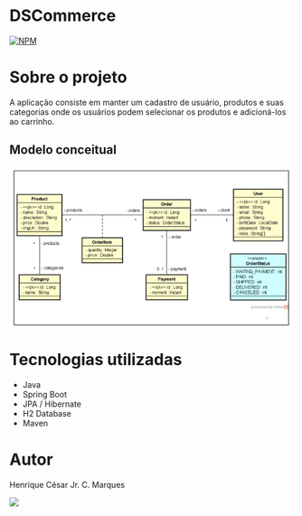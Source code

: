 # DSCommerce
[![NPM](https://img.shields.io/npm/l/react)](https://github.com/henriquecesarjr/ds_commerce/blob/main/LICENSE)

# Sobre o projeto

A aplicação consiste em manter um cadastro de usuário, produtos e suas categorias onde os usuários podem selecionar os produtos e adicioná-los ao carrinho.

## Modelo conceitual
![Modelo Conceitual](https://github.com/henriquecesarjr/ds_commerce/blob/main/assets/modelo%20conceitual.png)

# Tecnologias utilizadas
- Java
- Spring Boot
- JPA / Hibernate
- H2 Database
- Maven

# Autor

Henrique César Jr. C. Marques

<a href="https://www.linkedin.com/in/henrique-marques-376a50274/" target="_blank"><img src="https://img.shields.io/badge/-LinkedIn-%230077B5?style=for-the-badge&logo=linkedin&logoColor=white" target="_blank"></a>

